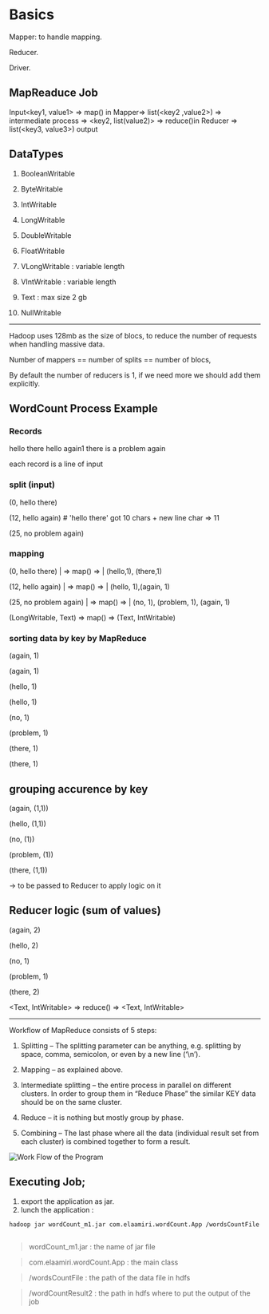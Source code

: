 # Basics
Mapper: to handle mapping.

Reducer.

Driver.

## MapReaduce Job
Input<key1, value1> => map() in Mapper=> list(<key2 ,value2>) => intermediate process => <key2, list(value2)> => reduce()in Reducer => list(<key3, value3>) output 

## DataTypes
1. BooleanWritable
2. ByteWritable
3. IntWritable
4. LongWritable
5. DoubleWritable
6. FloatWritable
7. VLongWritable : variable length
8. VIntWritable : variable length

9. Text : max size 2 gb
10. NullWritable

---------------------
Hadoop uses 128mb as the size of blocs, to reduce the number of requests when handling massive data.

Number of mappers == number of splits == number of blocs, 

By default the number of reducers is 1, if we need more we should add them explicitly.

## WordCount Process Example 

### Records 

hello there
hello again1
there is a problem again

each record is a line of input
### split (input)
(0, hello there)

(12, hello again) # 'hello there' got 10 chars + new line char => 11 

(25, no problem again)

### mapping

(0, hello there) 			| => map() => | (hello,1), (there,1)  
        
(12, hello again)			| => map() => | (hello, 1),(again, 1)   
     
(25, no problem again) | => map() => | (no, 1), (problem, 1), (again, 1)

(LongWritable, Text) => map() => (Text, IntWritable)

### sorting data by key by MapReduce
(again, 1)

(again, 1)

(hello, 1)

(hello, 1)

(no, 1)

(problem, 1)

(there, 1)

(there, 1)

## grouping accurence by key
(again, (1,1))

(hello, (1,1))

(no, (1))

(problem, (1))

(there, (1,1))

-> to be passed to Reducer to apply logic on it

## Reducer logic (sum of values)

(again, 2)

(hello, 2)

(no, 1)

(problem, 1)

(there, 2)

<Text, IntWritable> => reduce() => <Text, IntWritable>


-----------------------------

Workflow of MapReduce consists of 5 steps:

1. Splitting – The splitting parameter can be anything, e.g. splitting by space, comma, semicolon, or even by a new line (‘\n’).

2. Mapping – as explained above.

3. Intermediate splitting – the entire process in parallel on different clusters. In order to group them in “Reduce Phase” the similar KEY data should be on the same cluster.

4. Reduce – it is nothing but mostly group by phase.

5. Combining – The last phase where all the data (individual result set from each cluster) is combined together to form a result.

![Work Flow of the Program](https://dz2cdn1.dzone.com/storage/temp/1329325-111.png)

 
 ## Executing Job;
 1. export the application as jar.
 2. lunch the application : 


``` bash
hadoop jar wordCount_m1.jar com.elaamiri.wordCount.App /wordsCountFile /wordCountResult2
 
```


> wordCount_m1.jar : the name of jar file

> com.elaamiri.wordCount.App :  the main class

> /wordsCountFile : the path of the data file in hdfs

> /wordCountResult2 : the path in hdfs where to put the output of the job


 











